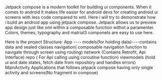 Jetpack compose is a modern toolkit for building ui components. When it comes to android it makes life easier for android devs for creating android ui screens with less code compared to xml.
Here i will try to demonstrate how i build an android app using jetpack compose.
Jetpack allows us to preview app design just like xml within a composable function withot a paramenter.
Colors, themes, typography and matrial3 componets are easy to use here.

Here is the project Structure:
App ----
   models(for holding data)----contains data and sealed classes
   navigation( composable navigation function to navigate through screen using routing)
   network (Contains Retrofit, Api Interface)
   repo ( For Api calling using coroutine function)
   viewmodels (hold ui and date states, fetch date from repository and handles errors)
   MainActivity
Applications that follows jetpack compose having only single activity and screens(No fragment in compose)

